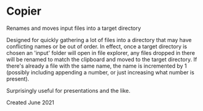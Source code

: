 # Copier
Renames and moves input files into a target directory

Designed for quickly gathering a lot of files into a directory that may have conflicting names or be out of order.
In effect, once a target directory is chosen an 'input' folder will open in file explorer, any files dropped in there will be renamed to match the clipboard and moved to the target directory.
If there's already a file with the same name, the name is incremented by 1 (possibly including appending a number, or just increasing what number is present).

Surprisingly useful for presentations and the like.

Created June 2021
